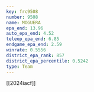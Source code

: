 ```yaml
---
key: frc9508
number: 9508
name: MOGUERA
epa_end: 13.96
auto_epa_end: 4.52
teleop_epa_end: 6.85
endgame_epa_end: 2.59
winrate: 0.5556
district_epa_rank: 857
district_epa_percentile: 0.5242
type: Team
---
```

[[2024iacf]]
